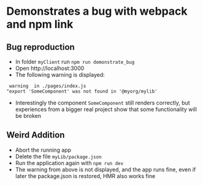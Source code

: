 # Demonstrates a bug with webpack and npm link

## Bug reproduction

- In folder `myClient` run `npm run demonstrate_bug`
- Open http://localhost:3000
- The following warning is displayed:

```
 warning  in ./pages/index.js
"export 'SomeComponent' was not found in '@myorg/mylib'
```

- Interestingly the component `SomeComponent` still renders correctly, but experiences from a bigger real project show that some functionality will be broken

## Weird Addition

- Abort the running app
- Delete the file `myLib/package.json`
- Run the application again with `npm run dev`
- The warning from above is not displayed, and the app runs fine, even if later the package.json is restored, HMR also works fine
